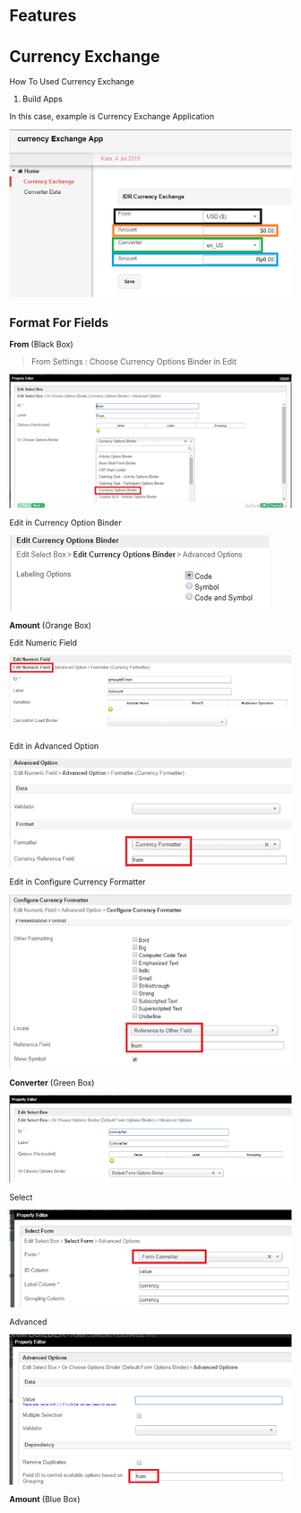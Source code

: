 # Features

# Currency Exchange

How To Used Currency Exchange

1. Build Apps

In this case, example is Currency Exchange Application

<img src="https://raw.githubusercontent.com/kinnara-digital-studio/kecak-workflow/master/docs/assets/currency.png" alt="Currency" />

<h2> Format For Fields </h2>

**From** (Black Box)

> From Settings :
Choose Currency Options Binder in Edit

<img src="https://raw.githubusercontent.com/kinnara-digital-studio/kecak-workflow/master/docs/assets/currencyFrom.png" alt="Currency From" />

Edit in Currency Option Binder

<img src="https://raw.githubusercontent.com/kinnara-digital-studio/kecak-workflow/master/docs/assets/currencyFromEdit.png" alt="Currency From" />

**Amount** (Orange Box)

Edit Numeric Field

<img src="https://raw.githubusercontent.com/kinnara-digital-studio/kecak-workflow/master/docs/assets/currencyAmountEdit.png" alt="Currency Amount" />

Edit in Advanced Option

<img src="https://raw.githubusercontent.com/kinnara-digital-studio/kecak-workflow/master/docs/assets/currencyAmountAdvance.png" alt="Currency Amount" />

Edit in Configure Currency Formatter

<img src="https://raw.githubusercontent.com/kinnara-digital-studio/kecak-workflow/master/docs/assets/currencyAmountConfigure.png" alt="Currency Amount" />

**Converter** (Green Box)

<img src="https://raw.githubusercontent.com/kinnara-digital-studio/kecak-workflow/master/docs/assets/currencyConverterEdit.png" alt="Currency Converter" />

Select

<img src="https://raw.githubusercontent.com/kinnara-digital-studio/kecak-workflow/master/docs/assets/currencyConverterSelectForm.png" alt="Currency Converter" />

Advanced

<img src="https://raw.githubusercontent.com/kinnara-digital-studio/kecak-workflow/master/docs/assets/currencyConverterAdvanced.png" alt="Currency Converter" />


**Amount** (Blue Box)


